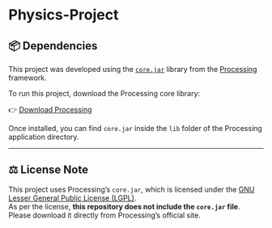 # Physics-Project


## 📦 Dependencies

This project was developed using the [`core.jar`](https://github.com/processing/processing) library from the [Processing](https://processing.org) framework.

To run this project, download the Processing core library:

👉 [Download Processing](https://processing.org/download/)

Once installed, you can find `core.jar` inside the `lib` folder of the Processing application directory.

---

## ⚖ License Note

This project uses Processing’s `core.jar`, which is licensed under the [GNU Lesser General Public License (LGPL)](https://www.gnu.org/licenses/lgpl-3.0.html).  
As per the license, **this repository does not include the `core.jar` file**. Please download it directly from Processing’s official site.
